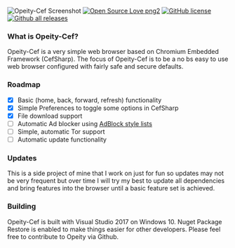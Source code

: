![Opeity-Cef Screenshot](https://i.imgur.com/cG6sLgG.png "Opeity Preview")
[![Open Source Love png2](https://badges.frapsoft.com/os/v2/open-source.png?v=103)](https://github.com/ellerbrock/open-source-badges/) [![GitHub license](https://img.shields.io/github/license/Cryptobyte/Opeity-Cef.svg)](https://github.com/Cryptobyte/Opeity-Cef/blob/master/LICENSE) [![Github all releases](https://img.shields.io/github/downloads/Cryptobyte/Opeity-Cef/total.svg)](https://GitHub.com/Cryptobyte/Opeity-Cef/releases/)

### What is Opeity-Cef?
Opeity-Cef is a very simple web browser based on Chromium Embedded Framework (CefSharp). The focus of Opeity-Cef is to be a 
no bs easy to use web browser configured with fairly safe and secure defaults.

### Roadmap
- [x] Basic (home, back, forward, refresh) functionality
- [x] Simple Preferences to toggle some options in CefSharp
- [x] File download support
- [ ] Automatic Ad blocker using [AdBlock style lists](https://easylist.to/)
- [ ] Simple, automatic Tor support
- [ ] Automatic update functionality

### Updates
This is a side project of mine that I work on just for fun so updates may not be very frequent but over time I will try my 
best to update all dependencies and bring features into the browser until a basic feature set is achieved.

### Building
Opeity-Cef is built with Visual Studio 2017 on Windows 10. Nuget Package Restore is enabled to make things easier 
for other developers. Please feel free to contribute to Opeity via Github.
